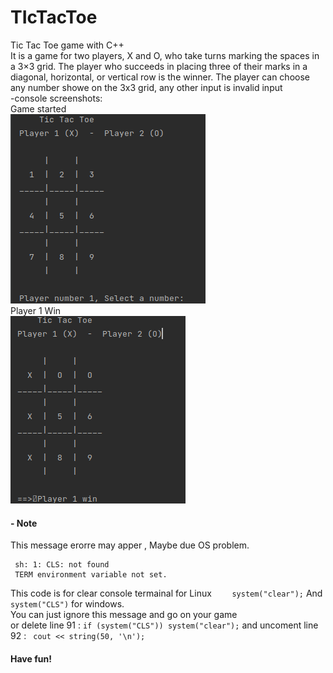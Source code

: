 # TIcTacToe
Tic Tac Toe game with C++ <br/>
It is a game for two players, X and O, who take turns marking the spaces in a 3×3 grid. The player who succeeds in placing three of their marks in a diagonal, horizontal, or vertical row is the winner.<be/>
The player can choose any number showe on the 3x3 grid, any other input is invalid input<br/>
-console screenshots:<br/>
Game started<br/>
![Game started](./img1.png)<br/>
Player 1 Win<br/>
![Player 1 Win](./img2.png)<br/>
#### - Note <br/>
This message erorre may apper , Maybe due OS problem.<br/>

     sh: 1: CLS: not found
     TERM environment variable not set.
This code is for clear console termainal for Linux `    system("clear");`  And   `   system("CLS") `  for windows. <br/>
You can just ignore this message and go on your game<br/>
or delete line 91 : `` if (system("CLS")) system("clear"); `` and uncoment line 92 :    `` cout << string(50, '\n');``
#### Have fun!
